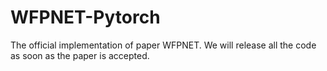 # WFPNET-Pytorch
The official implementation of paper WFPNET. We will release all the code as soon as the paper is accepted.
